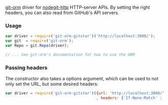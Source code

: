 [git-orm](https://github.com/GitStarInc/git-orm) driver for
[nodegit-http](https://github.com/GitStarInc/nodegit-http) HTTP-server
APIs.  By setting the right headers, you can also read from GitHub's
API servers.

### Usage

```javascript
var driver = require('git-orm-gitstar')('http://localhost:3000/');
var git  = require('git-orm');
var Repo = git.Repo(driver);

// ... See git-orm's documentation for how to use the ORM

```

### Passing headers

The constructor also takes a options argument, which can be used to
not only set the URL, but some desired headers:

```javascript
var driver = require('git-orm-gitstar')({url: 'http://localhost:3000/'
                                        , headers: {'If-None-Match' : ... });
```
